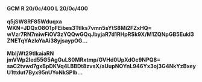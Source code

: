 #### GCM R 20/0c/400 L 20/0c/400
**q5jSW8RF85Wduqxa**<br/>**WKN+JDQxO8O1pFEibes3TtIks7vmn5sYtS8Mi2FZxHQ=**<br/>**wVzr7RN7miwFiOV3zYQQwGQqJbyjaR7d1RHpRSk9X/M1ZQNpGB5EukI3ZNETqYAzloYaAi38yjsaypOG...**<br/><br/>
**MbljWt29tIkaiaRN**<br/>**jmVWp2Ied55G5AgGuLS0MRxtmp/GVHd0UpXdOc9NPQ8=**<br/>**saC2tvwd7gxBpDKVq4LBBDt8zvsX/aUupNOYnL946Yx3oj3G4NkYzBxeyU1ttdut7Byx95nUYoNkSPIb...**